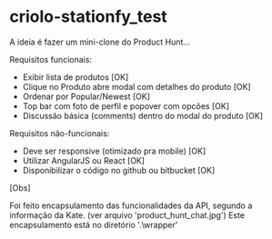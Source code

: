 # criolo-stationfy_test
A ideia é fazer um mini-clone do Product Hunt...


Requisitos funcionais:

- Exibir lista de produtos 									              [OK]
- Clique no Produto abre modal com detalhes do produto  	[OK]
- Ordenar por Popular/Newest 								              [OK]
- Top bar com foto de perfil e popover com opcões			    [OK]
- Discussão básica (comments) dentro do modal do produto	[OK]

Requisitos não-funcionais:

- Deve ser responsive (otimizado pra mobile) 				      [OK]
- Utilizar AngularJS ou React 								            [OK]
- Disponibilizar o código no github ou bitbucket          [OK]

[Obs]

Foi feito encapsulamento das funcionalidades da API, segundo a informação da Kate. 
(ver arquivo 'product_hunt_chat.jpg')
Este encapsulamento está no diretório '.\wrapper'
